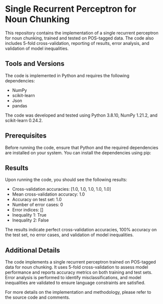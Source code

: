 

# Single Recurrent Perceptron for Noun Chunking

This repository contains the implementation of a single recurrent perceptron for noun chunking, trained and tested on POS-tagged data. The code also includes 5-fold cross-validation, reporting of results, error analysis, and validation of model inequalities.

## Tools and Versions

The code is implemented in Python and requires the following dependencies:

- NumPy
- scikit-learn
- Json
- pandas 

The code was developed and tested using Python 3.8.10, NumPy 1.21.2, and scikit-learn 0.24.2.

## Prerequisites

Before running the code, ensure that Python and the required dependencies are installed on your system. You can install the dependencies using pip:

## Results

Upon running the code, you should see the following results:

- Cross-validation accuracies: [1.0, 1.0, 1.0, 1.0, 1.0]
- Mean cross-validation accuracy: 1.0
- Accuracy on test set: 1.0
- Number of error cases: 0
- Error indices: []
- Inequality 1: True
- Inequality 2: False

The results indicate perfect cross-validation accuracies, 100% accuracy on the test set, no error cases, and validation of model inequalities.

## Additional Details

The code implements a single recurrent perceptron trained on POS-tagged data for noun chunking. It uses 5-fold cross-validation to assess model performance and reports accuracy metrics on both training and test sets. Error analysis is performed to identify misclassifications, and model inequalities are validated to ensure language constraints are satisfied.

For more details on the implementation and methodology, please refer to the source code and comments.


